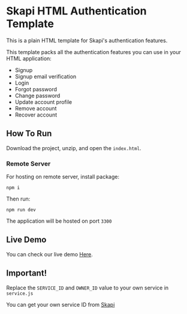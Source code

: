 # Skapi HTML Authentication Template

This is a plain HTML template for Skapi's authentication features.

This template packs all the authentication features you can use in your HTML application:

-   Signup
-   Signup email verification
-   Login
-   Forgot password
-   Change password
-   Update account profile
-   Remove account
-   Recover account

## How To Run

Download the project, unzip, and open the `index.html`.

### Remote Server

For hosting on remote server, install package:

```
npm i
```

Then run:

```
npm run dev
```

The application will be hosted on port `3300`

## Live Demo

You can check our live demo [Here](https://skapi-auth-html-template.skapi.com/).

## Important!

Replace the `SERVICE_ID` and `OWNER_ID` value to your own service in `service.js`

You can get your own service ID from [Skapi](https://www.skapi.com)
